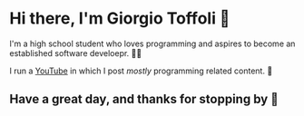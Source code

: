 # Hi there, I'm Giorgio Toffoli 🌿

I'm a high school student who loves programming and aspires to become an established software develoepr. 👨‍💻

I run a [YouTube](https://youtube.com/giorgiotoffoli) in which I post *mostly* programming related content. 🍿

## Have a great day, and thanks for stopping by 👋
